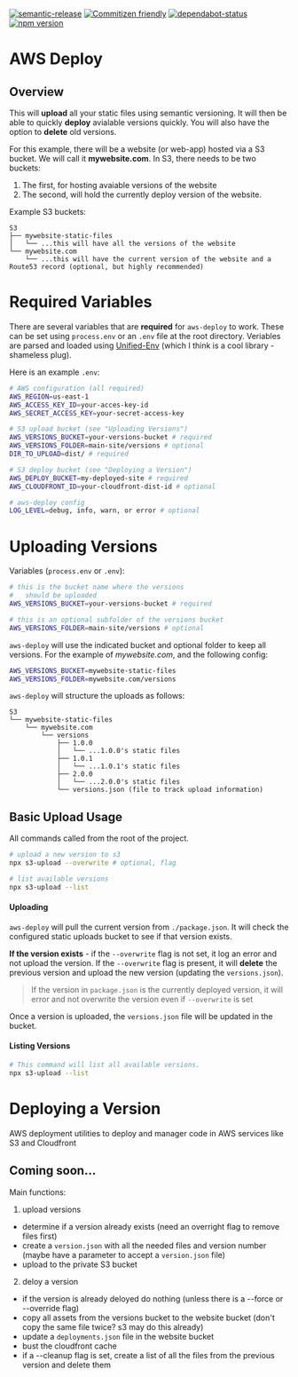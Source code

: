 [![semantic-release](https://img.shields.io/badge/%20%20%F0%9F%93%A6%F0%9F%9A%80-semantic--release-e10079.svg)](https://github.com/semantic-release/semantic-release)
[![Commitizen friendly](https://img.shields.io/badge/commitizen-friendly-brightgreen.svg)](http://commitizen.github.io/cz-cli/) 
[![dependabot-status](https://flat.badgen.net/dependabot/djhouseknecht/aws-deploy/?icon=dependabot)](https://dependabot.com/)
[![npm version](https://badge.fury.io/js/aws-deploy.svg)](https://badge.fury.io/js/@djhouseknecht%2Faws-deploy)

# AWS Deploy

## Overview

This will **upload** all your static files using semantic versioning. It will then be able to quickly **deploy** avialable versions quickly. You will also have the option to **delete** old versions. 

For this example, there will be a website (or web-app) hosted via a S3 bucket. We will call it **mywebsite.com**. In S3, there needs to be two buckets: 
1. The first, for hosting avaiable versions of the website 
2. The second, will hold the currently deploy version of the website. 

Example S3 buckets: 
```
S3
├── mywebsite-static-files
│   └── ...this will have all the versions of the website
└── mywebsite.com
    └── ...this will have the current version of the website and a Route53 record (optional, but highly recommended)
```

# Required Variables
There are several variables that are **required** for `aws-deploy` to work. These can be set using `process.env` or an `.env` file at the root directory. Veriables are parsed and loaded using [Unified-Env](https://github.com/djhouseknecht/unified-env) (which I think is a cool library - shameless plug).

Here is an example `.env`:
``` sh
# AWS configuration (all required)
AWS_REGION=us-east-1
AWS_ACCESS_KEY_ID=your-acces-key-id
AWS_SECRET_ACCESS_KEY=your-secret-access-key

# S3 upload bucket (see "Uploading Versions")
AWS_VERSIONS_BUCKET=your-versions-bucket # required
AWS_VERSIONS_FOLDER=main-site/versions # optional
DIR_TO_UPLOAD=dist/ # required

# S3 deploy bucket (see "Deploying a Version")
AWS_DEPLOY_BUCKET=my-deployed-site # required
AWS_CLOUDFRONT_ID=your-cloudfront-dist-id # optional

# aws-deploy config
LOG_LEVEL=debug, info, warn, or error # optional
```

# Uploading Versions

Variables (`process.env` or `.env`): 
``` sh 
# this is the bucket name where the versions  
#   should be uploaded 
AWS_VERSIONS_BUCKET=your-versions-bucket # required

# this is an optional subfolder of the versions bucket
AWS_VERSIONS_FOLDER=main-site/versions # optional
```

`aws-deploy` will use the indicated bucket and optional folder to keep all versions. For the example of _mywebsite.com_, and the following config: 

``` sh
AWS_VERSIONS_BUCKET=mywebsite-static-files
AWS_VERSIONS_FOLDER=mywebsite.com/versions
```

`aws-deploy` will structure the uploads as follows: 

```
S3
└── mywebsite-static-files
    └── mywebsite.com
        └── versions
            ├── 1.0.0
            │   └── ...1.0.0's static files
            ├── 1.0.1
            │   └── ...1.0.1's static files
            ├── 2.0.0
            │   └── ...2.0.0's static files
            └── versions.json (file to track upload information)
```

## Basic Upload Usage

All commands called from the root of the project.

``` sh
# upload a new version to s3
npx s3-upload --overwrite # optional, flag

# list available versions
npx s3-upload --list
```

#### Uploading

`aws-deploy` will pull the current version from `./package.json`. It will check the configured static uploads bucket to see if that version exists. 

**If the version exists** - if the `--overwrite` flag is not set, it log an error and not upload the version. If the `--overwrite` flag is present, it will **delete** the previous version and upload the new version (updating the `versions.json`).

> If the version in `package.json` is the currently deployed version, it will error and not overwrite the version even if `--overwrite` is set

Once a version is uploaded, the `versions.json` file will be updated in the bucket. 

#### Listing Versions

``` sh 
# This command will list all available versions. 
npx s3-upload --list 
```


# Deploying a Version







AWS deployment utilities to deploy and manager code in AWS services like S3 and Cloudfront

## Coming soon... 

Main functions: 
1. upload versions
  * determine if a version already exists (need an overright flag to remove files first)
  * create a `version.json` with all the needed files and version number (maybe have a parameter to accept a `version.json` file)
  * upload to the private S3 bucket

2. deloy a version
  * if the version is already deloyed do nothing (unless there is a --force or --override flag)
  * copy all assets from the versions bucket to the website bucket (don't copy the same file twice? s3 may do this already)
  * update a `deployments.json` file in the website bucket
  * bust the cloudfront cache 
  * if a --cleanup flag is set, create a list of all the files from the previous version and delete them
